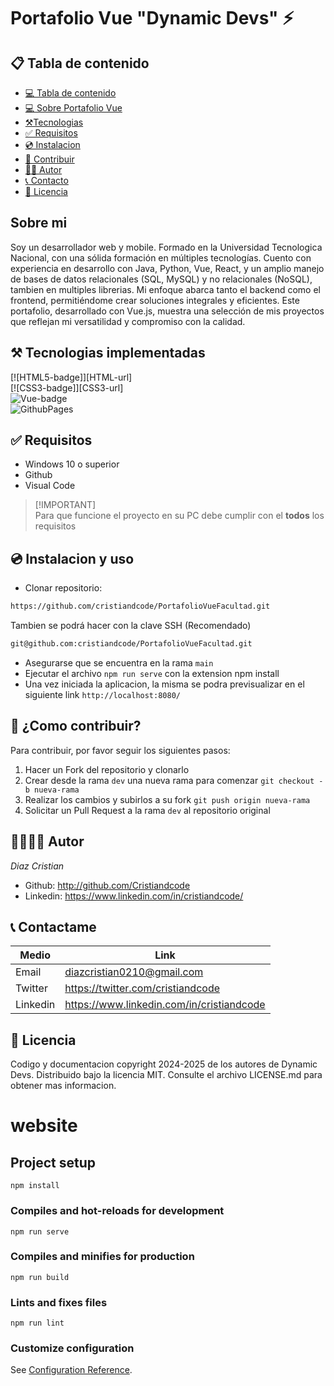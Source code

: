 # Portafolio Vue "Dynamic Devs" ⚡ 

## 📋 Tabla de contenido
<!----Control mas espacio para seleccionar categoria en el parentesis---->
- [💻 Tabla de contenido](#📋-tabla-de-contenido)
- [💻 Sobre Portafolio Vue](#💻-Portafolio-vue)
- [⚒️Tecnologias](#⚒️-tecnologias-implementadas)
- [✅ Requisitos](#✅-requisitos)
- [💿 Instalacion](#💿-instalacion-y-uso)
- [🤝 Contribuir](#🤝-como-contribuir)
- [👨‍💻 Autor](#👨‍💻👩‍💻-autor)
- [📞 Contacto](#📞-contactanos)
- [📄 Licencia](#📄-licencia)

## Sobre mi

<p>Soy un desarrollador web y mobile. Formado en la Universidad Tecnologica Nacional, con una sólida formación en múltiples tecnologías. Cuento con experiencia en desarrollo con Java, Python, Vue, React, y un amplio manejo de bases de datos relacionales (SQL, MySQL) y no relacionales (NoSQL), tambien en multiples librerias. Mi enfoque abarca tanto el backend como el frontend, permitiéndome crear soluciones integrales y eficientes. Este portafolio, desarrollado con Vue.js, muestra una selección de mis proyectos que reflejan mi versatilidad y compromiso con la calidad.</p>

## ⚒️ Tecnologias implementadas


[![HTML5-badge]][HTML-url] <br>
[![CSS3-badge]][CSS3-url] <br>
![Vue-badge](https://img.shields.io/badge/vue.js-%2335495e.svg?style=for-the-badge&logo=vuedotjs&logoColor=%234FC08D) <br>
![GithubPages](https://img.shields.io/badge/github%20pages-121013?style=for-the-badge&logo=github&logoColor=white) 

## ✅ Requisitos

- Windows 10 o superior
- Github
- Visual Code

> [!IMPORTANT] <br>
> Para que funcione el proyecto en su PC debe cumplir con el **todos** los requisitos

## 💿 Instalacion y uso

- Clonar repositorio:

```bash
https://github.com/cristiandcode/PortafolioVueFacultad.git
```
Tambien se podrá hacer con la clave SSH (Recomendado)
```bash
git@github.com:cristiandcode/PortafolioVueFacultad.git
```

- Asegurarse que se encuentra en la rama `main`
- Ejecutar el archivo `npm run serve` con la extension npm install
- Una vez iniciada la aplicacion, la misma se podra previsualizar en el siguiente link `http://localhost:8080/`

## 🤝 ¿Como contribuir?

Para contribuir, por favor seguir los siguientes pasos:

1. Hacer un Fork del repositorio y clonarlo
2. Crear desde la rama `dev` una nueva rama para comenzar `git checkout -b nueva-rama`
3. Realizar los cambios y subirlos a su fork `git push origin nueva-rama`
4. Solicitar un Pull Request a la rama `dev` al repositorio original

## 👨‍💻👩‍💻 Autor

_Diaz Cristian_

- Github: http://github.com/Cristiandcode
- Linkedin: https://www.linkedin.com/in/cristiandcode/


## 📞 Contactame

| Medio    | Link                              |
| -------- | --------------------------------- |
| Email    | diazcristian0210@gmail.com                   |
| Twitter  | https://twitter.com/cristiandcode         |
| Linkedin | https://www.linkedin.com/in/cristiandcode |

## 📄 Licencia

Codigo y documentacion copyright 2024-2025 de los autores de Dynamic Devs. Distribuido bajo la licencia MIT. Consulte el archivo LICENSE.md para obtener mas informacion.



# website

## Project setup
```
npm install
```

### Compiles and hot-reloads for development
```
npm run serve
```

### Compiles and minifies for production
```
npm run build
```

### Lints and fixes files
```
npm run lint
```

### Customize configuration
See [Configuration Reference](https://cli.vuejs.org/config/).
